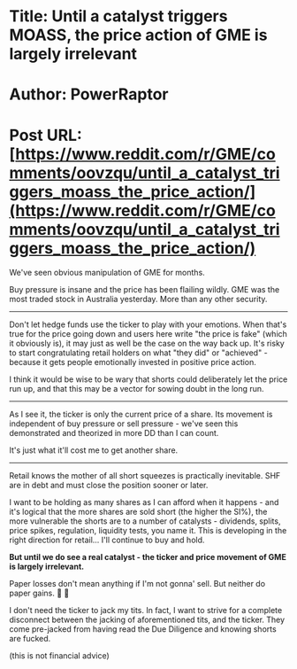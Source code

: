 # Title: Until a catalyst triggers MOASS, the price action of GME is largely irrelevant
# Author: PowerRaptor
# Post URL: [https://www.reddit.com/r/GME/comments/oovzqu/until_a_catalyst_triggers_moass_the_price_action/](https://www.reddit.com/r/GME/comments/oovzqu/until_a_catalyst_triggers_moass_the_price_action/)


We've seen obvious manipulation of GME for months.

Buy pressure is insane and the price has been flailing wildly. GME was the most traded stock in Australia yesterday. More than any other security.

____

Don't let hedge funds use the ticker to play with your emotions. When that's true for the price going down and users here write "the price is fake" (which it obviously is), it may just as well be the case on the way back up. It's risky to start congratulating retail holders on what "they did" or "achieved" - because it gets people emotionally invested in positive price action.

I think it would be wise to be wary that shorts could deliberately let the price run up, and that this may be a vector for sowing doubt in the long run.


___

As I see it, the ticker is only the current price of a share. Its movement is independent of buy pressure or sell pressure - we've seen this demonstrated and theorized in more DD than I can count.

It's just what it'll cost me to get another share.

____

Retail knows the mother of all short squeezes is practically inevitable. SHF are in debt and must close the position sooner or later.

I want to be holding as many shares as I can afford when it happens - and it's logical that the more shares are sold short (the higher the SI%), the more vulnerable the shorts are to a number of catalysts - dividends, splits, price spikes, regulation, liquidity tests, you name it. This is developing in the right direction for retail... I'll continue to buy and hold.

**But until we do see a real catalyst - the ticker and price movement of GME is largely irrelevant.**

Paper losses don't mean anything if I'm not gonna' sell. But neither do paper gains. 💎 🙌

I don't need the ticker to jack my tits. In fact, I want to strive for a complete disconnect between the jacking of aforementioned tits, and the ticker. They come pre-jacked from having read the Due Diligence and knowing shorts are fucked.

(this is not financial advice)